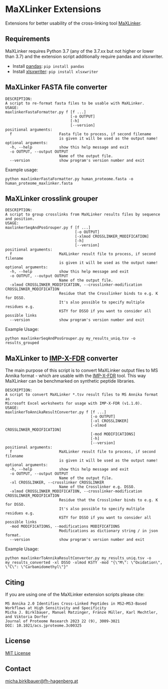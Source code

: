 # MaXLinker Extensions

Extensions for better usability of the cross-linking tool [MaXLinker](https://www.sciencedirect.com/science/article/pii/S1535947620350416).

## Requirements

MaXLinker requires Python 3.7 (any of the 3.7.xx but not higher or lower than 3.7) and the extension script additionally require pandas and xlsxwriter.
- Install [pandas](https://pandas.pydata.org/): `pip install pandas`
- Install [xlsxwriter](https://xlsxwriter.readthedocs.io/): `pip install xlsxwriter`

## MaXLinker FASTA file converter

```
DESCRIPTION:
A script to re-format fasta files to be usable with MaXLinker.
USAGE:
maxlinkerFastaFormatter.py f [f ...]
                             [-o OUTPUT]
                             [-h]
                             [--version]
positional arguments:
  f                     Fasta file to process, if second filename
                        is given it will be used as the output name!
optional arguments:
  -h, --help            show this help message and exit
  -o OUTPUT, --output OUTPUT
                        Name of the output file.
  --version             show program's version number and exit
```

Example usage:

```
python maxlinkerFastaFormatter.py human_proteome.fasta -o human_proteome_maxlinker.fasta
```

## MaXLinker crosslink grouper

```
DESCRIPTION:
A script to group crosslinks from MaXLinker results files by sequence and position.
USAGE:
maxlinkerSeqAndPosGrouper.py f [f ...]
                               [-o OUTPUT]
                               [-xlmod CROSSLINKER_MODIFICATION]
                               [-h]
                               [--version]
positional arguments:
  f                     MaXLinker result file to process, if second filename
                        is given it will be used as the output name!
optional arguments:
  -h, --help            show this help message and exit
  -o OUTPUT, --output OUTPUT
                        Name of the output file.
  -xlmod CROSSLINKER_MODIFICATION, --crosslinker-modification CROSSLINKER_MODIFICATION
                        Residue that the Crosslinker binds to e.g. K for DSSO.
                        It's also possible to specify multiple residues e.g.
                        KSTY for DSSO if you want to consider all possible links
  --version             show program's version number and exit
```

Example Usage:

```
python maxlinkerSeqAndPosGrouper.py my_results_uniq.tsv -o results_grouped
```

## MaXLinker to [IMP-X-FDR](https://github.com/fstanek/imp-x-fdr) converter

The main purpose of this script is to convert MaXLinker output files to MS Annika format - which are usable with the [IMP-X-FDR](https://github.com/fstanek/imp-x-fdr) tool. This way MaXLinker can be benchmarked on synthetic peptide libraries.

```
DESCRIPTION:
A script to convert MaXLinker *.tsv result files to MS Annika format as
Microsoft Excel worksheets for usage with IMP-X-FDR (v1.1.0).
USAGE:
maxlinkerToAnnikaResultConverter.py f [f ...]
                                      [-o OUTPUT]
                                      [-xl CROSSLINKER]
                                      [-xlmod CROSSLINKER_MODIFICATION]
                                      [-mod MODIFICATIONS]
                                      [-h]
                                      [--version]
positional arguments:
  f                     MaXLinker result file to process, if second filename
                        is given it will be used as the output name!
optional arguments:
  -h, --help            show this help message and exit
  -o OUTPUT, --output OUTPUT
                        Name of the output file.
  -xl CROSSLINKER, --crosslinker CROSSLINKER
                        Name of the Crosslinker e.g. DSSO.
  -xlmod CROSSLINKER_MODIFICATION, --crosslinker-modification CROSSLINKER_MODIFICATION
                        Residue that the Crosslinker binds to e.g. K for DSSO.
                        It's also possible to specify multiple residues e.g.
                        KSTY for DSSO if you want to consider all possible links
  -mod MODIFICATIONS, --modifications MODIFICATIONS
                        Modifications as dictionary string / in json format.
  --version             show program's version number and exit
```

Example Usage:

```
python maxlinkerToAnnikaResultConverter.py my_results_uniq.tsv -o my_results_converted -xl DSSO -xlmod KSTY -mod "{\"M\": \"Oxidation\", \"C\": \"Carbamidomethyl\"}"
```

## Citing

If you are using one of the MaXLinker extension scripts please cite:
```
MS Annika 2.0 Identifies Cross-Linked Peptides in MS2–MS3-Based Workflows at High Sensitivity and Specificity
Micha J. Birklbauer, Manuel Matzinger, Fränze Müller, Karl Mechtler, and Viktoria Dorfer
Journal of Proteome Research 2023 22 (9), 3009-3021
DOI: 10.1021/acs.jproteome.3c00325
```

## License

[MIT License](https://github.com/hgb-bin-proteomics/MaXLinker_extensions/blob/master/LICENSE)

## Contact

[micha.birklbauer@fh-hagenberg.at](mailto:micha.birklbauer@fh-hagenberg.at)
